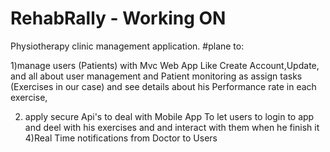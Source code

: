 # RehabRally - Working ON
Physiotherapy clinic management application.
#plane to:

1)manage users (Patients) with Mvc Web App Like Create Account,Update,
		and all about user management and Patient monitoring as assign tasks (Exercises in our case) 
				and see details about his Performance rate in each exercise,

2) apply secure Api's to deal with Mobile App 
  To let users to login to app and deel with his exercises and and interact with them when he finish it 
4)Real Time notifications from Doctor to Users



